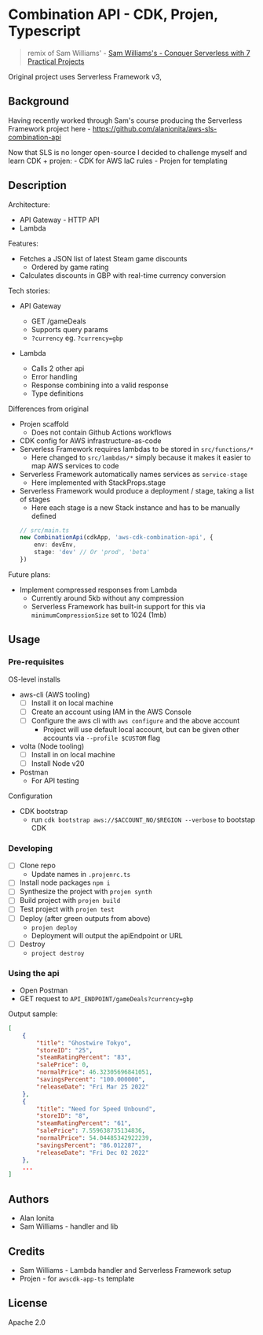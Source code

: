 # Combination API - CDK, Projen, Typescript

> remix of Sam Williams' - [Sam Williams's - Conquer Serverless with 7 Practical Projects]()

Original project uses Serverless Framework v3,

## Background

Having recently worked through Sam's course producing the Serverless Framework project here - https://github.com/alanionita/aws-sls-combination-api

Now that SLS is no longer open-source I decided to challenge myself and learn CDK + projen:
    - CDK for AWS IaC rules
    - Projen for templating

## Description

Architecture:
- API Gateway - HTTP API
- Lambda

Features:

- Fetches a JSON list of latest Steam game discounts
    - Ordered by game rating
- Calculates discounts in GBP with real-time currency conversion

Tech stories:
- API Gateway 
    - GET /gameDeals
    - Supports query params 
    - `?currency` eg. `?currency=gbp`

- Lambda
    - Calls 2 other api
    - Error handling
    - Response combining into a valid response
     - Type definitions



Differences from original
- Projen scaffold
    - Does not contain Github Actions workflows
- CDK config for AWS infrastructure-as-code
- Serverless Framework requires lambdas to be stored in `src/functions/*`
    - Here changed to `src/lambdas/*` simply because it makes it easier to map AWS services to code
- Serverless Framework automatically names services as `service-stage`
    - Here implemented with StackProps.stage
- Serverless Framework would produce a deployment / stage, taking a list of stages 
    - Here each stage is a new Stack instance and has to be manually defined
    ```typescript
    // src/main.ts
    new CombinationApi(cdkApp, 'aws-cdk-combination-api', {
        env: devEnv,
        stage: 'dev' // Or 'prod', 'beta'
    })

    ```

Future plans:
- Implement compressed responses from Lambda
    - Currently around 5kb without any compression
    - Serverless Framework has built-in support for this via `minimumCompressionSize` set to 1024 (1mb)

## Usage

### Pre-requisites

OS-level installs
- aws-cli (AWS tooling)
    - [ ] Install it on local machine
    - [ ] Create an account using IAM in the AWS Console
    - [ ] Configure the aws cli with `aws configure` and the above account
        - Project will use default local account, but can be given other accounts via `--profile $CUSTOM` flag 
- volta (Node tooling)
    - [ ] Install in on local machine
    - [ ] Install Node v20
- Postman
    - For API testing

Configuration
- CDK bootstrap
    - run `cdk bootstrap aws://$ACCOUNT_NO/$REGION --verbose` to bootstap CDK

### Developing

- [ ] Clone repo
    - Update names in `.projenrc.ts`
- [ ] Install node packages `npm i`
- [ ] Synthesize the project with `projen synth`
- [ ] Build project with `projen build`
- [ ] Test project with `projen test`
- [ ] Deploy (after green outputs from above)
    - `projen deploy`
    - Deployment will output the apiEndpoint or URL
- [ ] Destroy
    - `project destroy`

### Using the api

- Open Postman
- GET request to `API_ENDPOINT/gameDeals?currency=gbp`

Output sample:

```json
[
    {
        "title": "Ghostwire Tokyo",
        "storeID": "25",
        "steamRatingPercent": "83",
        "salePrice": 0,
        "normalPrice": 46.32305696841051,
        "savingsPercent": "100.000000",
        "releaseDate": "Fri Mar 25 2022"
    },
    {
        "title": "Need for Speed Unbound",
        "storeID": "8",
        "steamRatingPercent": "61",
        "salePrice": 7.559638735134836,
        "normalPrice": 54.04485342922239,
        "savingsPercent": "86.012287",
        "releaseDate": "Fri Dec 02 2022"
    },
    ...
]

```


## Authors

- Alan Ionita
- Sam Williams - handler and lib

## Credits 

- Sam Williams - Lambda handler and Serverless Framework setup
- Projen - for `awscdk-app-ts` template

## License

Apache 2.0
